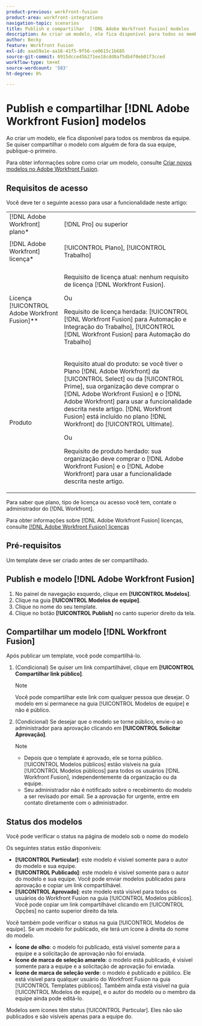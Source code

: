 ```yaml
---
product-previous: workfront-fusion
product-area: workfront-integrations
navigation-topic: scenarios
title: Publish e compartilhar  [!DNL Adobe Workfront Fusion] modelos
description: Ao criar um modelo, ele fica disponível para todos os membros da equipe. Se quiser compartilhar o modelo com alguém de fora da sua equipe, publique-o primeiro.
author: Becky
feature: Workfront Fusion
exl-id: aaa59a1e-aa16-41f5-9f56-ce0615c1b685
source-git-commit: 0915dcce45b271ee18cdd8af5db4f0eb01f3cced
workflow-type: tm+mt
source-wordcount: '583'
ht-degree: 0%

---
```


# Publish e compartilhar [!DNL Adobe Workfront Fusion] modelos

Ao criar um modelo, ele fica disponível para todos os membros da equipe. Se quiser compartilhar o modelo com alguém de fora da sua equipe, publique-o primeiro.

Para obter informações sobre como criar um modelo, consulte [Criar novos modelos no Adobe Workfront Fusion](../../../workfront-fusion/scenarios/templates/create-new-fusion-templates.md).

## Requisitos de acesso

Você deve ter o seguinte acesso para usar a funcionalidade neste artigo:

<table style="table-layout:auto"> 
 <col> 
 <col> 
 <tbody> 
  <tr> 
    <td role="rowheader">[!DNL Adobe Workfront] plano*</td> 
   <td> <p>[!DNL Pro] ou superior</p> </td> 
  </tr> 
  <tr data-mc-conditions=""> 
   <td role="rowheader">[!DNL Adobe Workfront] licença*</td> 
   <td> <p>[!UICONTROL Plano], [!UICONTROL Trabalho]</p> </td> 
  </tr> 
  <tr> 
   <td role="rowheader">Licença [!UICONTROL Adobe Workfront Fusion]**</td> 
  <td>
   <p>Requisito de licença atual: nenhum requisito de licença [!DNL Workfront Fusion].</p>
   <p>Ou</p>
   <p>Requisito de licença herdada: [!UICONTROL [!DNL Workfront Fusion] para Automação e Integração do Trabalho], [!UICONTROL [!DNL Workfront Fusion] para Automação do Trabalho]</p>
   </td>    </tr> 
  </tr> 
  <tr> 
   <td role="rowheader">Produto</td> 
   <td>
   <p>Requisito atual do produto: se você tiver o Plano [!DNL Adobe Workfront] da [!UICONTROL Select] ou da [!UICONTROL Prime], sua organização deve comprar o [!DNL Adobe Workfront Fusion] e o [!DNL Adobe Workfront] para usar a funcionalidade descrita neste artigo. [!DNL Workfront Fusion] está incluído no plano [!DNL Workfront] do [!UICONTROL Ultimate].</p>
   <p>Ou</p>
   <p>Requisito de produto herdado: sua organização deve comprar o [!DNL Adobe Workfront Fusion] e o [!DNL Adobe Workfront] para usar a funcionalidade descrita neste artigo.</p>
   </td> 
  </tr> 
 </tbody> 
</table>

Para saber que plano, tipo de licença ou acesso você tem, contate o administrador do [!DNL Workfront].

Para obter informações sobre [!DNL Adobe Workfront Fusion] licenças, consulte [[!DNL Adobe Workfront Fusion] licenças](../../../workfront-fusion/get-started/license-automation-vs-integration.md)

## Pré-requisitos

Um template deve ser criado antes de ser compartilhado.

## Publish e modelo [!DNL Adobe Workfront Fusion]

1. No painel de navegação esquerdo, clique em **[!UICONTROL Modelos]**.
1. Clique na guia **[!UICONTROL Modelos de equipe]**.
1. Clique no nome do seu template.
1. Clique no botão **[!UICONTROL Publish]** no canto superior direito da tela.

## Compartilhar um modelo [!DNL Workfront Fusion]

Após publicar um template, você pode compartilhá-lo.

1. (Condicional) Se quiser um link compartilhável, clique em **[!UICONTROL Compartilhar link público]**.

   >[!NOTE]
   >
   >Você pode compartilhar este link com qualquer pessoa que desejar. O modelo em si permanece na guia [!UICONTROL Modelos de equipe] e não é público.

1. (Condicional) Se desejar que o modelo se torne público, envie-o ao administrador para aprovação clicando em **[!UICONTROL Solicitar Aprovação]**.

   >[!NOTE]
   >
   >* Depois que o template é aprovado, ele se torna público. [!UICONTROL Modelos públicos] estão visíveis na guia [!UICONTROL Modelos públicos] para todos os usuários [!DNL Workfront Fusion], independentemente da organização ou da equipe.
   >* Seu administrador não é notificado sobre o recebimento do modelo a ser revisado por email. Se a aprovação for urgente, entre em contato diretamente com o administrador.


## Status dos modelos

Você pode verificar o status na página de modelo sob o nome do modelo

Os seguintes status estão disponíveis:

* **[!UICONTROL Particular]**: este modelo é visível somente para o autor do modelo e sua equipe.
* **[!UICONTROL Publicado]**: este modelo é visível somente para o autor do modelo e sua equipe. Você pode enviar modelos publicados para aprovação e copiar um link compartilhável.
* **[!UICONTROL Aprovado]**: este modelo está visível para todos os usuários do Workfront Fusion na guia [!UICONTROL Modelos públicos]. Você pode copiar um link compartilhável clicando em [!UICONTROL Opções] no canto superior direito da tela.

Você também pode verificar o status na guia [!UICONTROL Modelos de equipe]. Se um modelo for publicado, ele terá um ícone à direita do nome do modelo.

* **Ícone de olho**: o modelo foi publicado, está visível somente para a equipe e a solicitação de aprovação não foi enviada.
* **Ícone de marca de seleção amarelo**: o modelo está publicado, é visível somente para a equipe e a solicitação de aprovação foi enviada.
* **Ícone de marca de seleção verde**: o modelo é publicado e público. Ele está visível para qualquer usuário do Workfront Fusion na guia [!UICONTROL Templates públicos]. Também ainda está visível na guia [!UICONTROL Modelos de equipe], e o autor do modelo ou o membro da equipe ainda pode editá-lo.

Modelos sem ícones têm status [!UICONTROL Particular]. Eles não são publicados e são visíveis apenas para a equipe do.
